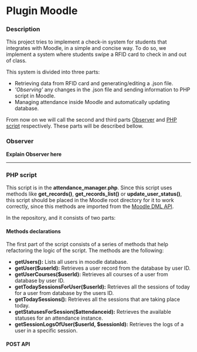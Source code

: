 # Plugin Moodle

### Description
This project tries to implement a check-in system for students that integrates with Moodle, in a simple and concise way. To do so, we implement a system where students swipe a RFID card to check in and out of class.

This system is divided into three parts:
- Retrieving data from RFID card and generating/editing a .json file.
- _'Observing'_ any changes in the .json file and sending information to PHP script in Moodle.
- Managing attendance inside Moodle and automatically updating database.

From now on we will call the second and third parts [Observer](#observer) and [PHP script](#php-script) respectively. These parts will be described bellow.

### Observer
**Explain Observer here**

---

### PHP script
This script is in the **attendance_manager.php**. Since this script uses methods like **get_records()**, **get_records_list()** or **update_user_status()**, this script should be placed in the Moodle root directory for it to work correctly, since this methods are imported from the [Moodle DML API](https://moodledev.io/docs/4.4/apis/core/dml).

In the repository, and it consists of two parts:

#### Methods declarations
The first part of the script consists of a series of methods that help refactoring the logic of the script. The methods are the following:
- **getUsers():** Lists all users in moodle database.
- **getUser($userId):** Retrieves a user record from the database by user ID.
- **getUserCourses($userId):** Retrieves all courses of a user from database by user ID.
- **getTodaySessionsForUser($userId):** Retrieves all the sessions of today for a user from database by the users ID.
- **getTodaySessions():** Retrieves all the sessions that are taking place today.
- **getStatusesForSession($attendanceid):** Retrieves the available statuses for an attendance instance.
- **getSessionLogsOfUser($userId, $sessionId):** Retrieves the logs of a user in a specific session.

#### POST API
